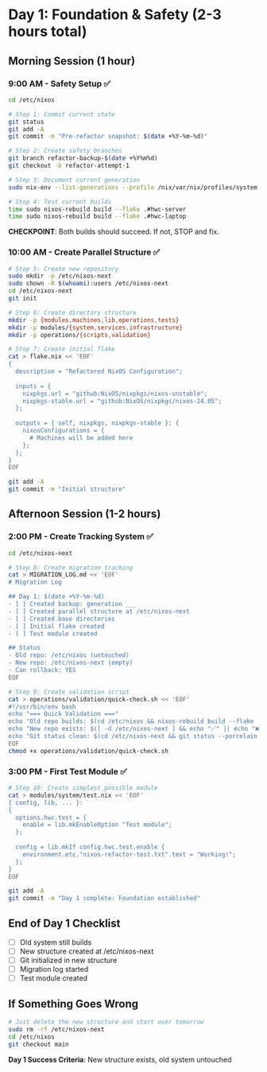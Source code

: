 # Day 1: Foundation & Safety (2-3 hours total)

## Morning Session (1 hour)
### 9:00 AM - Safety Setup ✅

```bash
cd /etc/nixos

# Step 1: Commit current state
git status
git add -A
git commit -m "Pre-refactor snapshot: $(date +%Y-%m-%d)"

# Step 2: Create safety branches
git branch refactor-backup-$(date +%Y%m%d)
git checkout -b refactor-attempt-1

# Step 3: Document current generation
sudo nix-env --list-generations --profile /nix/var/nix/profiles/system | tail -3 > generation-backup.txt

# Step 4: Test current builds
time sudo nixos-rebuild build --flake .#hwc-server
time sudo nixos-rebuild build --flake .#hwc-laptop
```

**CHECKPOINT**: Both builds should succeed. If not, STOP and fix.

### 10:00 AM - Create Parallel Structure ✅

```bash
# Step 5: Create new repository
sudo mkdir -p /etc/nixos-next
sudo chown -R $(whoami):users /etc/nixos-next
cd /etc/nixos-next
git init

# Step 6: Create directory structure
mkdir -p {modules,machines,lib,operations,tests}
mkdir -p modules/{system,services,infrastructure}
mkdir -p operations/{scripts,validation}

# Step 7: Create initial flake
cat > flake.nix << 'EOF'
{
  description = "Refactored NixOS Configuration";
  
  inputs = {
    nixpkgs.url = "github:NixOS/nixpkgs/nixos-unstable";
    nixpkgs-stable.url = "github:NixOS/nixpkgs/nixos-24.05";
  };
  
  outputs = { self, nixpkgs, nixpkgs-stable }: {
    nixosConfigurations = {
      # Machines will be added here
    };
  };
}
EOF

git add -A
git commit -m "Initial structure"
```

## Afternoon Session (1-2 hours)

### 2:00 PM - Create Tracking System ✅

```bash
cd /etc/nixos-next

# Step 8: Create migration tracking
cat > MIGRATION_LOG.md << 'EOF'
# Migration Log

## Day 1: $(date +%Y-%m-%d)
- [ ] Created backup: generation ___
- [ ] Created parallel structure at /etc/nixos-next
- [ ] Created base directories
- [ ] Initial flake created
- [ ] Test module created

## Status
- Old repo: /etc/nixos (untouched)
- New repo: /etc/nixos-next (empty)
- Can rollback: YES
EOF

# Step 9: Create validation script
cat > operations/validation/quick-check.sh << 'EOF'
#!/usr/bin/env bash
echo "=== Quick Validation ==="
echo "Old repo builds: $(cd /etc/nixos && nixos-rebuild build --flake .#hwc-server &>/dev/null && echo "✅" || echo "❌")"
echo "New repo exists: $([ -d /etc/nixos-next ] && echo "✅" || echo "❌")"
echo "Git status clean: $(cd /etc/nixos-next && git status --porcelain | wc -l | grep -q "^0$" && echo "✅" || echo "❌")"
EOF
chmod +x operations/validation/quick-check.sh
```

### 3:00 PM - First Test Module ✅

```bash
# Step 10: Create simplest possible module
cat > modules/system/test.nix << 'EOF'
{ config, lib, ... }:
{
  options.hwc.test = {
    enable = lib.mkEnableOption "Test module";
  };
  
  config = lib.mkIf config.hwc.test.enable {
    environment.etc."nixos-refactor-test.txt".text = "Working!";
  };
}
EOF

git add -A
git commit -m "Day 1 complete: Foundation established"
```

## End of Day 1 Checklist

- [ ] Old system still builds
- [ ] New structure created at /etc/nixos-next
- [ ] Git initialized in new structure
- [ ] Migration log started
- [ ] Test module created

## If Something Goes Wrong

```bash
# Just delete the new structure and start over tomorrow
sudo rm -rf /etc/nixos-next
cd /etc/nixos
git checkout main
```

**Day 1 Success Criteria**: New structure exists, old system untouched